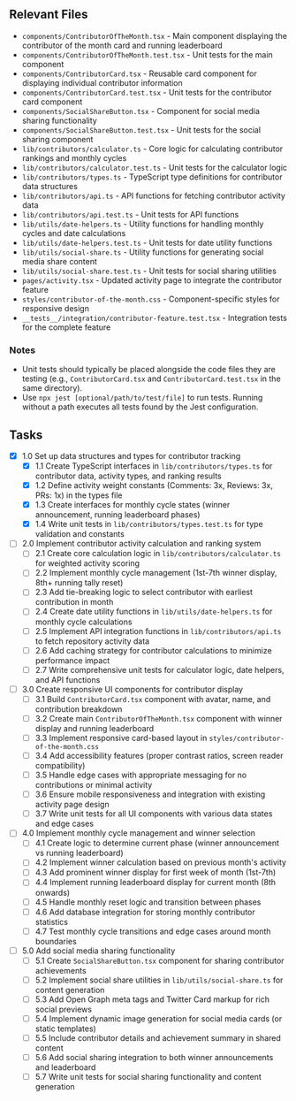 ## Relevant Files

- `components/ContributorOfTheMonth.tsx` - Main component displaying the contributor of the month card and running leaderboard
- `components/ContributorOfTheMonth.test.tsx` - Unit tests for the main component
- `components/ContributorCard.tsx` - Reusable card component for displaying individual contributor information
- `components/ContributorCard.test.tsx` - Unit tests for the contributor card component
- `components/SocialShareButton.tsx` - Component for social media sharing functionality
- `components/SocialShareButton.test.tsx` - Unit tests for the social sharing component
- `lib/contributors/calculator.ts` - Core logic for calculating contributor rankings and monthly cycles
- `lib/contributors/calculator.test.ts` - Unit tests for the calculator logic
- `lib/contributors/types.ts` - TypeScript type definitions for contributor data structures
- `lib/contributors/api.ts` - API functions for fetching contributor activity data
- `lib/contributors/api.test.ts` - Unit tests for API functions
- `lib/utils/date-helpers.ts` - Utility functions for handling monthly cycles and date calculations
- `lib/utils/date-helpers.test.ts` - Unit tests for date utility functions
- `lib/utils/social-share.ts` - Utility functions for generating social media share content
- `lib/utils/social-share.test.ts` - Unit tests for social sharing utilities
- `pages/activity.tsx` - Updated activity page to integrate the contributor feature
- `styles/contributor-of-the-month.css` - Component-specific styles for responsive design
- `__tests__/integration/contributor-feature.test.tsx` - Integration tests for the complete feature

### Notes

- Unit tests should typically be placed alongside the code files they are testing (e.g., `ContributorCard.tsx` and `ContributorCard.test.tsx` in the same directory).
- Use `npx jest [optional/path/to/test/file]` to run tests. Running without a path executes all tests found by the Jest configuration.

## Tasks

- [x] 1.0 Set up data structures and types for contributor tracking
  - [x] 1.1 Create TypeScript interfaces in `lib/contributors/types.ts` for contributor data, activity types, and ranking results
  - [x] 1.2 Define activity weight constants (Comments: 3x, Reviews: 3x, PRs: 1x) in the types file
  - [x] 1.3 Create interfaces for monthly cycle states (winner announcement, running leaderboard phases)
  - [x] 1.4 Write unit tests in `lib/contributors/types.test.ts` for type validation and constants

- [ ] 2.0 Implement contributor activity calculation and ranking system
  - [ ] 2.1 Create core calculation logic in `lib/contributors/calculator.ts` for weighted activity scoring
  - [ ] 2.2 Implement monthly cycle management (1st-7th winner display, 8th+ running tally reset)
  - [ ] 2.3 Add tie-breaking logic to select contributor with earliest contribution in month
  - [ ] 2.4 Create date utility functions in `lib/utils/date-helpers.ts` for monthly cycle calculations
  - [ ] 2.5 Implement API integration functions in `lib/contributors/api.ts` to fetch repository activity data
  - [ ] 2.6 Add caching strategy for contributor calculations to minimize performance impact
  - [ ] 2.7 Write comprehensive unit tests for calculator logic, date helpers, and API functions

- [ ] 3.0 Create responsive UI components for contributor display
  - [ ] 3.1 Build `ContributorCard.tsx` component with avatar, name, and contribution breakdown
  - [ ] 3.2 Create main `ContributorOfTheMonth.tsx` component with winner display and running leaderboard
  - [ ] 3.3 Implement responsive card-based layout in `styles/contributor-of-the-month.css`
  - [ ] 3.4 Add accessibility features (proper contrast ratios, screen reader compatibility)
  - [ ] 3.5 Handle edge cases with appropriate messaging for no contributions or minimal activity
  - [ ] 3.6 Ensure mobile responsiveness and integration with existing activity page design
  - [ ] 3.7 Write unit tests for all UI components with various data states and edge cases

- [ ] 4.0 Implement monthly cycle management and winner selection
  - [ ] 4.1 Create logic to determine current phase (winner announcement vs running leaderboard)
  - [ ] 4.2 Implement winner calculation based on previous month's activity
  - [ ] 4.3 Add prominent winner display for first week of month (1st-7th)
  - [ ] 4.4 Implement running leaderboard display for current month (8th onwards)
  - [ ] 4.5 Handle monthly reset logic and transition between phases
  - [ ] 4.6 Add database integration for storing monthly contributor statistics
  - [ ] 4.7 Test monthly cycle transitions and edge cases around month boundaries

- [ ] 5.0 Add social media sharing functionality
  - [ ] 5.1 Create `SocialShareButton.tsx` component for sharing contributor achievements
  - [ ] 5.2 Implement social share utilities in `lib/utils/social-share.ts` for content generation
  - [ ] 5.3 Add Open Graph meta tags and Twitter Card markup for rich social previews
  - [ ] 5.4 Implement dynamic image generation for social media cards (or static templates)
  - [ ] 5.5 Include contributor details and achievement summary in shared content
  - [ ] 5.6 Add social sharing integration to both winner announcements and leaderboard
  - [ ] 5.7 Write unit tests for social sharing functionality and content generation
